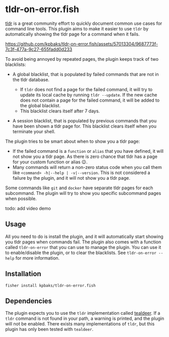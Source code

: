 # tldr-on-error.fish

[tldr](https://github.com/tldr-pages/tldr) is a great community effort to quickly document common use cases for command line tools.
This plugin aims to make it easier to use `tldr` by automatically showing the tldr page for a command when it fails.

https://github.com/kpbaks/tldr-on-error.fish/assets/57013304/9687773f-7c3f-477a-9c27-655fadd0d233

To avoid being annoyed by repeated pages, the plugin keeps track of two blacklists:
- A global blacklist, that is populated by failed commands that are not in the tldr database.
  - If `tldr` does not find a page for the failed command, it will try to update its local cache by running `tldr --update`. If the new cache does not contain a page for the failed command, it will be added to the global blacklist.
  - This blacklist clears itself after 7 days.


- A session blacklist, that is populated by previous commands that you have been shown a tldr page for. This blacklist clears itself when you terminate your shell.

The plugin tries to be smart about when to show you a tldr page:

- If the failed command is a `function` or `alias` that you have defined, it will not show you a tldr page. As there is zero chance that tldr has a page for your custom function or alias :wink:.
- Many commands will return a non-zero status code when you call them like `<command> -h|--help | -v|--version`. This is not considered a failure by the plugin, and it will not show you a tldr page.

Some commands like `git` and `docker` have separate tldr pages for each subcommand. The plugin will try to show you specific subcommand pages when possible.

todo: add video demo

## Usage

All you need to do is install the plugin, and it will automatically start showing you tldr pages when commands fail. The plugin also comes with a function called `tldr-on-error` that you can use to manage the plugin. You can use it to enable/disable the plugin, or to clear the blacklists. See `tldr-on-error --help` for more information.


## Installation
```fish
fisher install kpbaks/tldr-on-error.fish
```
## Dependencies

The plugin expects you to use the `tldr` implementation called [tealdeer](https://dbrgn.github.io/tealdeer/). If a `tldr` command is not found in your path, a warning is printed, and the plugin will not be enabled. There exists many implementations of `tldr`, but this plugin has only been tested with `tealdeer`.
